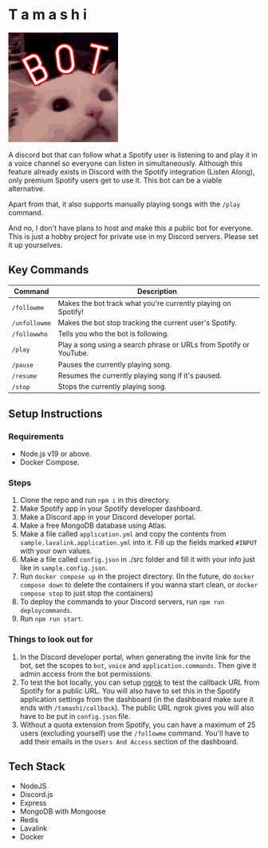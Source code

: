 # T a m a s h i

![tamashi_img](./docs/tamashi.jpg)

A discord bot that can follow what a Spotify user is listening to and play it in a voice channel so everyone can listen in simultaneously. Although this feature already exists in Discord with the Spotify integration (Listen Along), only premium Spotify users get to use it. This bot can be a viable alternative.

Apart from that, it also supports manually playing songs with the `/play` command.

And no, I don't have plans to host and make this a public bot for everyone. This is just a hobby project for private use in my Discord servers. Please set it up yourselves.

## Key Commands

| Command       | Description                                                        |
| ------------- | ------------------------------------------------------------------ |
| `/followme`   | Makes the bot track what you're currently playing on Spotify!      |
| `/unfollowme` | Makes the bot stop tracking the current user's Spotify.            |
| `/followwho`  | Tells you who the bot is following.                                |
| `/play`       | Play a song using a search phrase or URLs from Spotify or YouTube. |
| `/pause`      | Pauses the currently playing song.                                 |
| `/resume`     | Resumes the currently playing song if it's paused.                 |
| `/stop`       | Stops the currently playing song.                                  |

## Setup Instructions

### Requirements

- Node.js v19 or above.
- Docker Compose.

### Steps

1. Clone the repo and run `npm i` in this directory.
1. Make Spotify app in your Spotify developer dashboard.
1. Make a Discord app in your Discord developer portal.
1. Make a free MongoDB database using Atlas.
1. Make a file called `application.yml` and copy the contents from `sample.lavalink.application.yml` into it. Fill up the fields marked `#INPUT` with your own values.
1. Make a file called `config.json` in ./src folder and fill it with your info just like in `sample.config.json`.
1. Run `docker compose up` in the project directory. (In the future, do `docker compose down` to delete the containers if you wanna start clean, or `docker compose stop` to just stop the containers)
1. To deploy the commands to your Discord servers, run `npm run deploycommands`.
1. Run `npm run start`.

### Things to look out for

1. In the Discord developer portal, when generating the invite link for the bot, set the scopes to `bot`, `voice` and `application.commands`. Then give it admin access from the bot permissions.
1. To test the bot locally, you can setup [ngrok](https://ngrok.com/use-cases/webhook-testing) to test the callback URL from Spotify for a public URL. You will also have to set this in the Spotify application settings from the dashboard (in the dashboard make sure it ends with `/tamashi/callback`). The public URL ngrok gives you will also have to be put in `config.json` file.
1. Without a quota extension from Spotify, you can have a maximum of 25 users (excluding yourself) use the `/followme` command. You'll have to add their emails in the `Users And Access` section of the dashboard.

## Tech Stack

- NodeJS
- Discord.js
- Express
- MongoDB with Mongoose
- Redis
- Lavalink
- Docker
